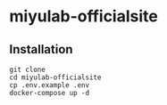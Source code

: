 # miyulab-officialsite

## Installation

```shell
git clone
cd miyulab-officialsite
cp .env.example .env
docker-compose up -d
```
